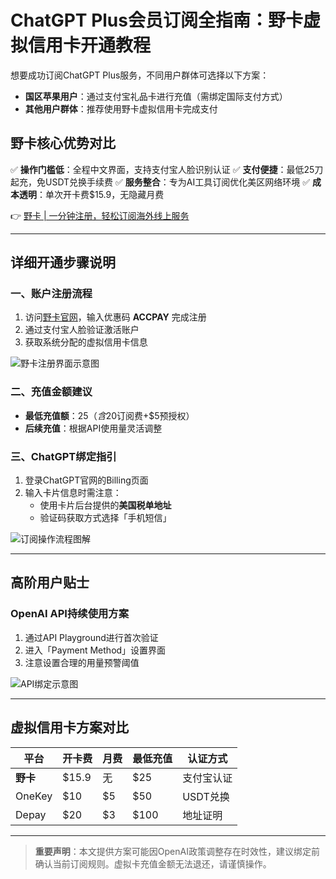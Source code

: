 # ChatGPT Plus会员订阅全指南：野卡虚拟信用卡开通教程

想要成功订阅ChatGPT Plus服务，不同用户群体可选择以下方案：
- **国区苹果用户**：通过支付宝礼品卡进行充值（需绑定国际支付方式）
- **其他用户群体**：推荐使用野卡虚拟信用卡完成支付

## 野卡核心优势对比
✅ **操作门槛低**：全程中文界面，支持支付宝人脸识别认证
✅ **支付便捷**：最低25刀起充，免USDT兑换手续费
✅ **服务整合**：专为AI工具订阅优化美区网络环境
✅ **成本透明**：单次开卡费$15.9，无隐藏月费

👉 [野卡 | 一分钟注册，轻松订阅海外线上服务](https://bbtdd.com/yeka)

---

## 详细开通步骤说明

### 一、账户注册流程
1. 访问[野卡官网](https://bbtdd.com/yeka)，输入优惠码 **ACCPAY** 完成注册
2. 通过支付宝人脸验证激活账户
3. 获取系统分配的虚拟信用卡信息

![野卡注册界面示意图](https://bbtdd.com/wp-content/uploads/img/97688187.webp)

### 二、充值金额建议
- **最低充值额**：$25（含$20订阅费+$5预授权）
- **后续充值**：根据API使用量灵活调整

### 三、ChatGPT绑定指引
1. 登录ChatGPT官网的Billing页面
2. 输入卡片信息时需注意：
   - 使用卡片后台提供的**美国税单地址**
   - 验证码获取方式选择「手机短信」

![订阅操作流程图解](https://bbtdd.com/wp-content/uploads/img/7134221923.webp)

---

## 高阶用户贴士
### OpenAI API持续使用方案
1. 通过API Playground进行首次验证
2. 进入「Payment Method」设置界面
3. 注意设置合理的用量预警阈值

![API绑定示意图](https://bbtdd.com/wp-content/uploads/img/71041262418.webp)

---

## 虚拟信用卡方案对比
| 平台        | 开卡费 | 月费 | 最低充值 | 认证方式      |
|------------|--------|------|----------|---------------|
| **野卡** | $15.9  | 无   | $25      | 支付宝认证    |
| OneKey     | $10    | $5   | $50      | USDT兑换      |
| Depay      | $20    | $3   | $100     | 地址证明      |

---

> **重要声明**：本文提供方案可能因OpenAI政策调整存在时效性，建议绑定前确认当前订阅规则。虚拟卡充值金额无法退还，请谨慎操作。